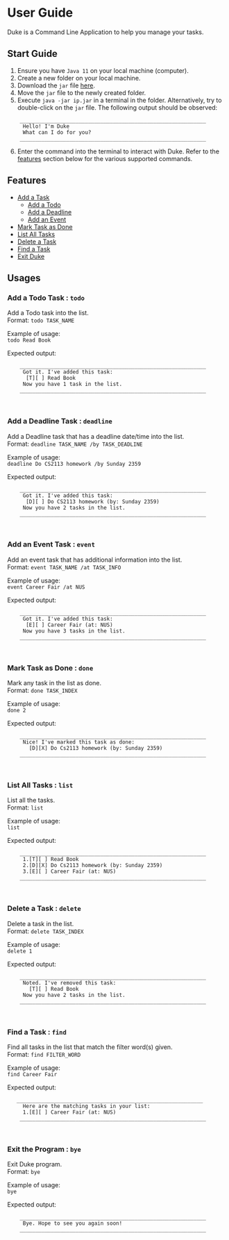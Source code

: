 # User Guide

Duke is a Command Line Application to help you manage your tasks.

## Start Guide

1. Ensure you have `Java 11` on your local machine (computer).
2. Create a new folder on your local machine.
3. Download the `jar` file [here](https://github.com/EricBryann/ip/releases/tag/A-Release).
4. Move the `jar` file to the newly created folder.
5. Execute `java -jar ip.jar` in a terminal in the folder. Alternatively, try to double-click on the `jar` file. The following output should be observed:

``` 
    ____________________________________________________________
     Hello! I'm Duke
     What can I do for you?
    ____________________________________________________________
```
6. Enter the command into the terminal to interact with Duke. Refer to the [features](#features) section below for the various supported commands.


## Features

* [Add a Task](#add-a-todo-task--todo)
  * [Add a Todo](#add-a-todo-task--todo)
  * [Add a Deadline](#add-a-deadline-task--deadline)
  * [Add an Event](#add-an-event-task--event)
* [Mark Task as Done](#mark-task-as-done--done)
* [List All Tasks](#list-all-tasks--list)
* [Delete a Task](#delete-a-task--delete)
* [Find a Task](#find-a-task--find)
* [Exit Duke](#exit-the-program--bye)

## Usages
### Add a Todo Task : `todo`
Add a Todo task into the list.
<br>
Format: `todo TASK_NAME`

Example of usage:
<br>
`todo Read Book`

Expected output:
```
    ____________________________________________________________
     Got it. I've added this task:
      [T][ ] Read Book
     Now you have 1 task in the list.
    ____________________________________________________________
```

<br>

### Add a Deadline Task : `deadline`
Add a Deadline task that has a deadline date/time into the list.
<br>
Format: `deadline TASK_NAME /by TASK_DEADLINE`

Example of usage:
<br>
`deadline Do CS2113 homework /by Sunday 2359`

Expected output:
```
    ____________________________________________________________
     Got it. I've added this task:
      [D][ ] Do CS2113 homework (by: Sunday 2359)
     Now you have 2 tasks in the list.
    ____________________________________________________________
```

<br>

### Add an Event Task : `event`
Add an event task that has additional information into the list.
<br>
Format: `event TASK_NAME /at TASK_INFO`

Example of usage:
<br>
`event Career Fair /at NUS`

Expected output:
```
    ____________________________________________________________
     Got it. I've added this task:
      [E][ ] Career Fair (at: NUS)
     Now you have 3 tasks in the list.
    ____________________________________________________________
```

<br>

### Mark Task as Done : `done`
Mark any task in the list as done.
<br>
Format: `done TASK_INDEX`

Example of usage:
<br>
`done 2`

Expected output:
```
    ____________________________________________________________
     Nice! I've marked this task as done:
       [D][X] Do Cs2113 homework (by: Sunday 2359)
    ____________________________________________________________
```

<br>

### List All Tasks : `list`
List all the tasks.
<br>
Format: `list`

Example of usage:
<br>
`list`

Expected output:
```
    ____________________________________________________________
     1.[T][ ] Read Book
     2.[D][X] Do Cs2113 homework (by: Sunday 2359)
     3.[E][ ] Career Fair (at: NUS)
    ____________________________________________________________
```
<br>

### Delete a Task : `delete`
Delete a task in the list.
<br>
Format: `delete TASK_INDEX`

Example of usage:
<br>
`delete 1`

Expected output:
```
    ____________________________________________________________
     Noted. I've removed this task: 
       [T][ ] Read Book
     Now you have 2 tasks in the list.
    ____________________________________________________________
```

<br>

### Find a Task : `find`
Find all tasks in the list that match the filter word(s) given.
<br>
Format: `find FILTER_WORD`

Example of usage:
<br>
`find Career Fair`

Expected output:
```
   ____________________________________________________________
     Here are the matching tasks in your list:
     1.[E][ ] Career Fair (at: NUS)
    ____________________________________________________________
```

<br>

### Exit the Program : `bye`
Exit Duke program.
<br>
Format: `bye`

Example of usage:
<br>
`bye`

Expected output:
```
    ____________________________________________________________
     Bye. Hope to see you again soon!
    ____________________________________________________________
```